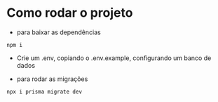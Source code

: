 # Como rodar o projeto
- para baixar as dependências
```
npm i

```

- Crie um .env, copiando o .env.example, configurando um banco de dados


- para rodar as migrações
```
npx i prisma migrate dev
```
